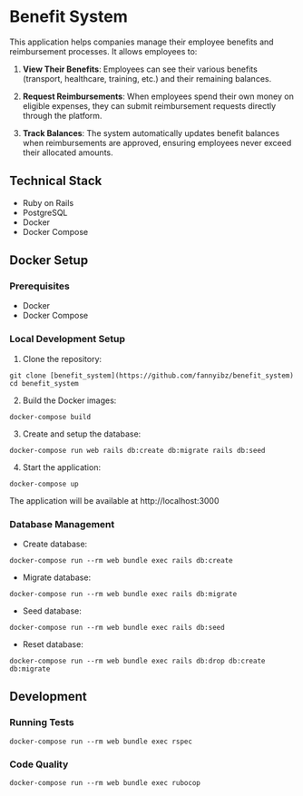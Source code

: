 # Benefit System

This application helps companies manage their employee benefits and reimbursement processes. It allows employees to:

1. **View Their Benefits**: Employees can see their various benefits (transport, healthcare, training, etc.) and their remaining balances.

2. **Request Reimbursements**: When employees spend their own money on eligible expenses, they can submit reimbursement requests directly through the platform.

3. **Track Balances**: The system automatically updates benefit balances when reimbursements are approved, ensuring employees never exceed their allocated amounts.

## Technical Stack

- Ruby on Rails
- PostgreSQL
- Docker
- Docker Compose

## Docker Setup

### Prerequisites
- Docker
- Docker Compose

### Local Development Setup

1. Clone the repository:

```
git clone [benefit_system](https://github.com/fannyibz/benefit_system)
cd benefit_system
```

2. Build the Docker images:

```
docker-compose build
```

3. Create and setup the database:

```
docker-compose run web rails db:create db:migrate rails db:seed
```

4. Start the application:
  
```
docker-compose up
```

The application will be available at http://localhost:3000


### Database Management

- Create database:

```
docker-compose run --rm web bundle exec rails db:create
```

- Migrate database:

```
docker-compose run --rm web bundle exec rails db:migrate
```

- Seed database:

```
docker-compose run --rm web bundle exec rails db:seed
```

- Reset database:
  
```
docker-compose run --rm web bundle exec rails db:drop db:create db:migrate
```

## Development

### Running Tests

```
docker-compose run --rm web bundle exec rspec
```

### Code Quality

```
docker-compose run --rm web bundle exec rubocop
```
